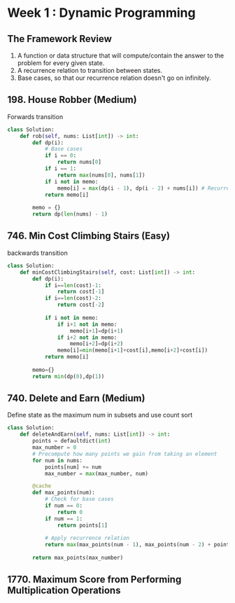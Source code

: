 # Week 1 : Dynamic Programming

## The Framework Review

1. A function or data structure that will compute/contain the answer to the problem for every given state.
2. A recurrence relation to transition between states.
3. Base cases, so that our recurrence relation doesn't go on infinitely.

## 198. House Robber (Medium)
Forwards transition
```python
class Solution:
    def rob(self, nums: List[int]) -> int:
        def dp(i):
            # Base cases
            if i == 0: 
                return nums[0]            
            if i == 1: 
                return max(nums[0], nums[1])            
            if i not in memo:
                memo[i] = max(dp(i - 1), dp(i - 2) + nums[i]) # Recurrence relation
            return memo[i]
        
        memo = {}
        return dp(len(nums) - 1)
```

## 746. Min Cost Climbing Stairs (Easy)
backwards transition
```python
class Solution:
    def minCostClimbingStairs(self, cost: List[int]) -> int:
        def dp(i):
            if i==len(cost)-1:
                return cost[-1]
            if i==len(cost)-2:
                return cost[-2]
            
            if i not in memo:
                if i+1 not in memo:
                    memo[i+1]=dp(i+1)
                if i+2 not in memo:
                    memo[i+2]=dp(i+2)
                memo[i]=min(memo[i+1]+cost[i],memo[i+2]+cost[i])
            return memo[i]
        
        memo={}
        return min(dp(0),dp(1))
```

## 740. Delete and Earn (Medium)
Define state as the maximum num in subsets and use count sort
```python
class Solution:
    def deleteAndEarn(self, nums: List[int]) -> int:
        points = defaultdict(int)
        max_number = 0
        # Precompute how many points we gain from taking an element
        for num in nums:
            points[num] += num
            max_number = max(max_number, num)

        @cache
        def max_points(num):
            # Check for base cases
            if num == 0:
                return 0
            if num == 1:
                return points[1]
            
            # Apply recurrence relation
            return max(max_points(num - 1), max_points(num - 2) + points[num])
        
        return max_points(max_number)
```

## 1770. Maximum Score from Performing Multiplication Operations

